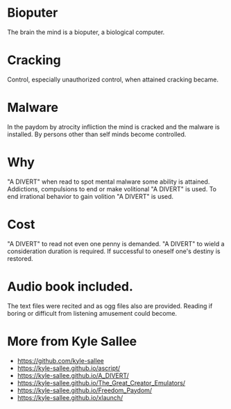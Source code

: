 # Bioputer
The brain the mind is a bioputer, a biological computer.

# Cracking
Control, especially unauthorized control, when attained cracking became.

# Malware
In the paydom by atrocity infliction the mind is cracked and
the malware is installed.
By persons other than self minds become controlled.

# Why
"A DIVERT" when read to spot mental malware some ability is attained.
Addictions, compulsions to end or make volitional "A DIVERT" is used.
To end irrational behavior to gain volition "A DIVERT" is used.

# Cost
"A DIVERT" to read    not even  one penny    is demanded.
"A DIVERT" to wield a consideration duration is required.
If successful to oneself one's destiny is restored.

# Audio book included.
The text files were recited and as ogg files also are provided.
Reading if boring or difficult from listening amusement could become.

# More from Kyle Sallee 
* https://github.com/kyle-sallee
* https://kyle-sallee.github.io/ascript/
* https://kyle-sallee.github.io/A_DIVERT/
* https://kyle-sallee.github.io/The_Great_Creator_Emulators/
* https://kyle-sallee.github.io/Freedom_Paydom/
* https://kyle-sallee.github.io/xlaunch/
